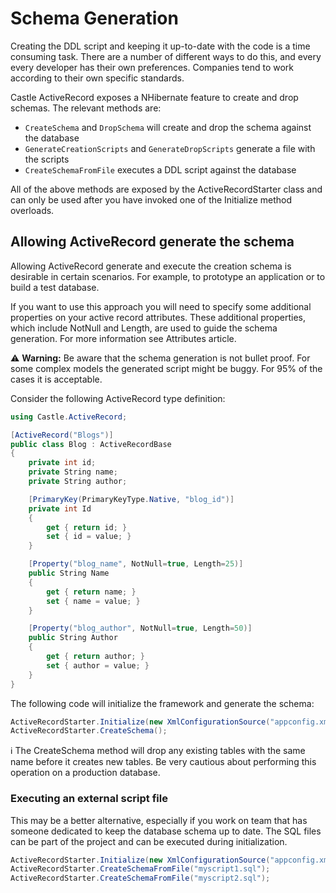# Schema Generation

Creating the DDL script and keeping it up-to-date with the code is a time consuming task. There are a number of different ways to do this, and every every developer has their own preferences. Companies tend to work according to their own specific standards.

Castle ActiveRecord exposes a NHibernate feature to create and drop schemas. The relevant methods are:

* `CreateSchema` and `DropSchema` will create and drop the schema against the database
* `GenerateCreationScripts` and `GenerateDropScripts` generate a file with the scripts
* `CreateSchemaFromFile` executes a DDL script against the database

All of the above methods are exposed by the ActiveRecordStarter class and can only be used after you have invoked one of the Initialize method overloads.

## Allowing ActiveRecord generate the schema

Allowing ActiveRecord generate and execute the creation schema is desirable in certain scenarios. For example, to prototype an application or to build a test database.

If you want to use this approach you will need to specify some additional properties on your active record attributes. These additional properties, which include NotNull and Length, are used to guide the schema generation. For more information see Attributes article.

:warning: **Warning:** Be aware that the schema generation is not bullet proof. For some complex models the generated script might be buggy. For 95% of the cases it is acceptable.

Consider the following ActiveRecord type definition:

```csharp
using Castle.ActiveRecord;

[ActiveRecord("Blogs")]
public class Blog : ActiveRecordBase
{
    private int id;
    private String name;
    private String author;

    [PrimaryKey(PrimaryKeyType.Native, "blog_id")]
    private int Id
    {
        get { return id; }
        set { id = value; }
    }

    [Property("blog_name", NotNull=true, Length=25)]
    public String Name
    {
        get { return name; }
        set { name = value; }
    }

    [Property("blog_author", NotNull=true, Length=50)]
    public String Author
    {
        get { return author; }
        set { author = value; }
    }
}
```

The following code will initialize the framework and generate the schema:

```csharp
ActiveRecordStarter.Initialize(new XmlConfigurationSource("appconfig.xml"), typeof(Blog));
ActiveRecordStarter.CreateSchema();
```

:information_source: The CreateSchema method will drop any existing tables with the same name before it creates new tables. Be very cautious about performing this operation on a production database.

### Executing an external script file

This may be a better alternative, especially if you work on team that has someone dedicated to keep the database schema up to date. The SQL files can be part of the project and can be executed during initialization.

```csharp
ActiveRecordStarter.Initialize(new XmlConfigurationSource("appconfig.xml"), typeof(Blog) );
ActiveRecordStarter.CreateSchemaFromFile("myscript1.sql");
ActiveRecordStarter.CreateSchemaFromFile("myscript2.sql");
```